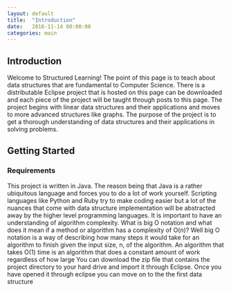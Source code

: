 ```yaml
---
layout: default
title:  "Introduction"
date:   2016-11-14 00:00:00
categories: main
---
```

## Introduction
Welcome to Structured Learning! The point of this page is to teach about data structures that are fundamental to Computer Science.
There is a distributable Eclipse project that is hosted on this page can be downloaded and each piece of the project will be taught through posts to this page.
The project begins with linear data structures and their applications and moves to more advanced structures like graphs.
The purpose of the project is to get a thorough understanding of data structures and their applications in solving problems.

## Getting Started

### Requirements
This project is written in Java. The reason being that Java is a rather ubiquitous language and forces you to do a lot of work yourself. Scripting languages like Python and Ruby try to make coding easier but a lot of the nuances that come with data structure implementation will be abstracted away by the higher level programming languages. It is important to have an understanding of algorithm complexity. What is big O notation and what does it mean if a method or algorithm has a complexity of O(n)? Well big O notation is a way of describing how many steps it would take for an algorithm to finish given the input size, n, of the algorithm. An algorithm that takes O(1) time is an algorithm that does a constant amount of work regardless of how large
You can download the zip file that contains the project directory to your hard drive and import it through Eclipse. Once you have opened it through eclipse you can move on to the the first data structure
